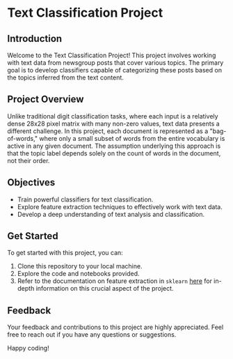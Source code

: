 # Text Classification Project

## Introduction

Welcome to the Text Classification Project! This project involves working with text data from newsgroup posts that cover various topics. The primary goal is to develop classifiers capable of categorizing these posts based on the topics inferred from the text content.

## Project Overview

Unlike traditional digit classification tasks, where each input is a relatively dense 28x28 pixel matrix with many non-zero values, text data presents a different challenge. In this project, each document is represented as a "bag-of-words," where only a small subset of words from the entire vocabulary is active in any given document. The assumption underlying this approach is that the topic label depends solely on the count of words in the document, not their order.

## Objectives

- Train powerful classifiers for text classification.
- Explore feature extraction techniques to effectively work with text data.
- Develop a deep understanding of text analysis and classification.

## Get Started

To get started with this project, you can:

1. Clone this repository to your local machine.
2. Explore the code and notebooks provided.
3. Refer to the documentation on feature extraction in `sklearn` [here](http://scikit-learn.org/stable/modules/feature_extraction.html) for in-depth information on this crucial aspect of the project.

## Feedback

Your feedback and contributions to this project are highly appreciated. Feel free to reach out if you have any questions or suggestions.

Happy coding!